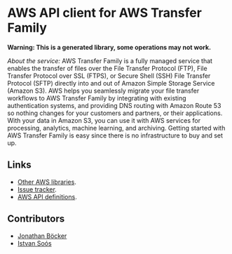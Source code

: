 # AWS API client for AWS Transfer Family

**Warning: This is a generated library, some operations may not work.**

*About the service:*
AWS Transfer Family is a fully managed service that enables the transfer of
files over the File Transfer Protocol (FTP), File Transfer Protocol over SSL
(FTPS), or Secure Shell (SSH) File Transfer Protocol (SFTP) directly into
and out of Amazon Simple Storage Service (Amazon S3). AWS helps you
seamlessly migrate your file transfer workflows to AWS Transfer Family by
integrating with existing authentication systems, and providing DNS routing
with Amazon Route 53 so nothing changes for your customers and partners, or
their applications. With your data in Amazon S3, you can use it with AWS
services for processing, analytics, machine learning, and archiving. Getting
started with AWS Transfer Family is easy since there is no infrastructure to
buy and set up.

## Links

- [Other AWS libraries](https://github.com/agilord/aws_client/tree/master/generated).
- [Issue tracker](https://github.com/agilord/aws_client/issues).
- [AWS API definitions](https://github.com/aws/aws-sdk-js/tree/master/apis).

## Contributors

- [Jonathan Böcker](https://github.com/Schwusch)
- [Istvan Soós](https://github.com/isoos)

